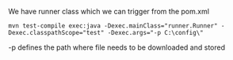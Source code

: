 We have runner class which we can trigger from the pom.xml

```
mvn test-compile exec:java -Dexec.mainClass="runner.Runner" -Dexec.classpathScope="test" -Dexec.args="-p C:\config\"
```

-p defines the path where file needs to be downloaded and stored